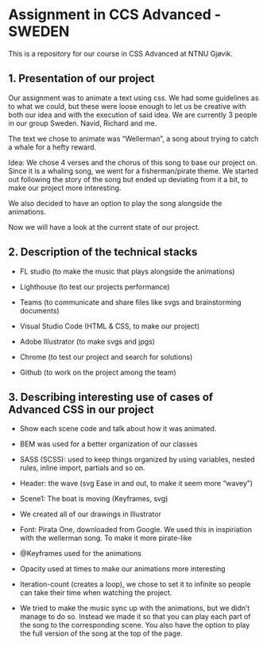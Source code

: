 # Assignment in CCS Advanced - SWEDEN
This is a repository for our course in CSS Advanced at NTNU Gjøvik.

## 1. Presentation of our project

Our assignment was to animate a text using css. We had some guidelines as to what we could, but these were loose enough to let us be creative with both our idea and with the execution of said idea. We are currently 3 people in our group Sweden. Navid, Richard and me.  

The text we chose to animate was  “Wellerman”, a song about trying to catch a whale for a hefty reward. 

Idea: We chose 4 verses and the chorus of this song to base our project on. Since it is a whaling song, we went for a fisherman/pirate theme. We started out following the story of the song but ended up deviating from it a bit, to make our project more interesting. 

We also decided to have an option to play the song alongside the animations. 

Now we will have a look at the current state of our project. 

 

## 2. Description of the technical stacks

- FL studio (to make the music that plays alongside the animations)  

- Lighthouse (to test our projects performance) 

- Teams (to communicate and share files like svgs and brainstorming documents) 

- Visual Studio Code (HTML & CSS, to make our project) 

- Adobe Illustrator (to make svgs and jpgs) 

- Chrome (to test our project and search for solutions) 

- Github (to work on the project among the team) 


 

## 3. Describing interesting use of cases of Advanced CSS in our project

- Show each scene code and talk about how it was animated. 

- BEM was used for a better organization of our classes 

- SASS (SCSS): used to keep things organized by using variables, nested rules, inline import, partials and so on. 

- Header: the wave (svg Ease in and out, to make it seem more “wavey”) 

- Scene1: The boat is moving (Keyframes, svg) 

- We created all of our drawings in Illustrator 

- Font: Pirata One, downloaded from Google. We used this in inspiriation with the wellerman song. To make it more pirate-like

- @Keyframes used for the animations 

- Opacity used at times to make our animations more interesting 

- Iteration-count (creates a loop), we chose to set it to infinite so people can take their time when watching the project.

- We tried to make the music sync up with the animations, but we didn’t manage to do so. Instead we made it so that you can play each part of the song to the corresponding scene. You also have the option to play the full version of the song at the top of the page.  
